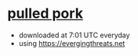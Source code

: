 # [pulled pork](#https://github.com/shirkdog/pulledpork)
* downloaded at 7:01 UTC everyday
* using https://evergingthreats.net

